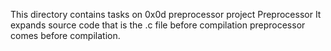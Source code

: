This directory contains tasks on 0x0d preprocessor project
Preprocessor
It expands source code that is the .c file before compilation
preprocessor comes before compilation.

